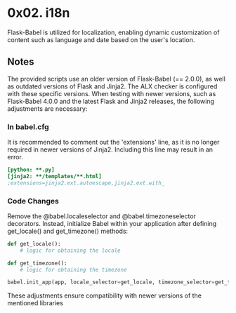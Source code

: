 # 0x02. i18n

Flask-Babel is utilized for localization, enabling dynamic customization of content such as language and date based on the user's location.

## Notes

The provided scripts use an older version of Flask-Babel (== 2.0.0), as well as outdated versions of Flask and Jinja2. The ALX checker is configured with these specific versions. When testing with newer versions, such as Flask-Babel 4.0.0 and the latest Flask and Jinja2 releases, the following adjustments are necessary:

### In babel.cfg

It is recommended to comment out the 'extensions' line, as it is no longer required in newer versions of Jinja2. Including this line may result in an error.

```ini
[python: **.py]
[jinja2: **/templates/**.html]
;extensions=jinja2.ext.autoescape,jinja2.ext.with_
```

### Code Changes

Remove the @babel.localeselector and @babel.timezoneselector decorators. Instead, initialize Babel within your application after defining get_locale() and get_timezone() methods:

``` python
def get_locale():
    # logic for obtaining the locale

def get_timezone():
    # logic for obtaining the timezone

babel.init_app(app, locale_selector=get_locale, timezone_selector=get_timezone)
```

These adjustments ensure compatibility with newer versions of the mentioned libraries
